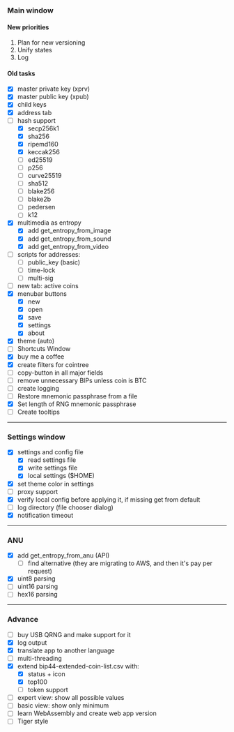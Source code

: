 ### Main window

#### New priorities

1. Plan for new versioning
2. Unify states
3. Log


#### Old tasks
- [x] master private key (xprv)
- [x] master public key (xpub)
- [x] child keys
- [x] address tab
- [ ] hash support
    - [x] secp256k1
    - [x] sha256
    - [x] ripemd160
    - [x] keccak256
    - [ ] ed25519
    - [ ] p256
    - [ ] curve25519
    - [ ] sha512
    - [ ] blake256
    - [ ] blake2b
    - [ ] pedersen
    - [ ] k12
- [x] multimedia as entropy
    - [x] add get_entropy_from_image
    - [x] add get_entropy_from_sound
    - [x] add get_entropy_from_video
- [ ] scripts for addresses:
    - [ ] public_key (basic)
    - [ ] time-lock
    - [ ] multi-sig
- [ ] new tab: active coins
- [x] menubar buttons
    - [x] new
    - [x] open
    - [x] save
    - [x] settings
    - [x] about
- [x] theme (auto)
- [ ] Shortcuts Window
- [x] buy me a coffee
- [x] create filters for cointree
- [ ] copy-button in all major fields
- [ ] remove unnecessary BIPs unless coin is BTC
- [ ] create logging
- [ ] Restore mnemonic passphrase from a file
- [x] Set length of RNG mnemonic passphrase
- [ ] Create tooltips

---

### Settings window

- [x] settings and config file
    - [x] read settings file
    - [x] write settings file
    - [x] local settings ($HOME)
- [x] set theme color in settings
- [ ] proxy support
- [x] verify local config before applying it, if missing get from default
- [ ] log directory (file chooser dialog)
- [x] notification timeout

---

### ANU

- [x] add get_entropy_from_anu (API)
    - [ ] find alternative (they are migrating to AWS, and then it's pay per request)
- [x] uint8 parsing
- [ ] uint16 parsing
- [ ] hex16 parsing

---

### Advance

- [ ] buy USB QRNG and make support for it
- [x] log output
- [x] translate app to another language
- [ ] multi-threading
- [x] extend bip44-extended-coin-list.csv with:
    - [x] status + icon
    - [x] top100
    - [ ] token support
- [ ] expert view: show all possible values
- [ ] basic view: show only minimum 
- [ ] learn WebAssembly and create web app version
- [ ] Tiger style